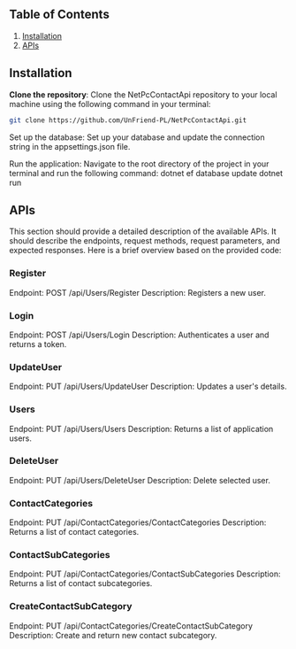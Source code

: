 ## Table of Contents
1. [Installation](#installation)
2. [APIs](#apis)

## Installation
**Clone the repository**: Clone the NetPcContactApi repository to your local machine using the following command in your terminal:

```bash
git clone https://github.com/UnFriend-PL/NetPcContactApi.git
```
Set up the database: Set up your database and update the connection string in the appsettings.json file.

Run the application: Navigate to the root directory of the project in your terminal and run the following command:
dotnet ef database update
dotnet run

## APIs
This section should provide a detailed description of the available APIs. It should describe the endpoints, request methods, request parameters, and expected responses. Here is a brief overview based on the provided code:

### Register
Endpoint: POST /api/Users/Register
Description: Registers a new user.

### Login
Endpoint: POST /api/Users/Login
Description: Authenticates a user and returns a token.

### UpdateUser
Endpoint: PUT /api/Users/UpdateUser
Description: Updates a user's details.

### Users
Endpoint: PUT /api/Users/Users
Description: Returns a list of application users.

### DeleteUser
Endpoint: PUT /api/Users/DeleteUser
Description: Delete selected user.

### ContactCategories
Endpoint: PUT /api/ContactCategories/ContactCategories
Description: Returns a list of contact categories.

### ContactSubCategories
Endpoint: PUT /api/ContactCategories/ContactSubCategories
Description: Returns a list of contact subcategories.

### CreateContactSubCategory
Endpoint: PUT /api/ContactCategories/CreateContactSubCategory
Description: Create and return new contact subcategory.

